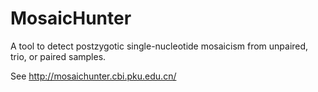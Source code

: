 MosaicHunter
============
A tool to detect postzygotic single-nucleotide mosaicism from unpaired, trio, or paired samples.

See http://mosaichunter.cbi.pku.edu.cn/
